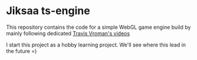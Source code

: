 # Jiksaa ts-engine

This repository contains the code for a simple WebGL game engine build
by mainly following dedicated [Travis Vroman's videos](https://www.youtube.com/playlist?list=PLv8Ddw9K0JPiTHLMQw31Yh4qyTAcHRnJx)

I start this project as a hobby learning project.
We'll see where this lead in the future =)